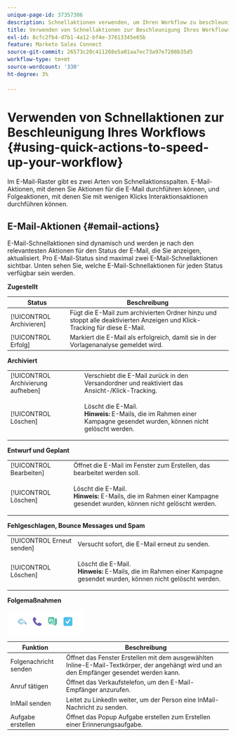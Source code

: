 ```yaml
---
unique-page-id: 37357306
description: Schnellaktionen verwenden, um Ihren Workflow zu beschleunigen - Marketo-Dokumente - Produktdokumentation
title: Verwenden von Schnellaktionen zur Beschleunigung Ihres Workflows
exl-id: 8cfc2fb4-d7b1-4a12-bf4e-37613345e65b
feature: Marketo Sales Connect
source-git-commit: 26573c20c411208e5a01aa7ec73a97e7208b35d5
workflow-type: tm+mt
source-wordcount: '330'
ht-degree: 3%

---
```


# Verwenden von Schnellaktionen zur Beschleunigung Ihres Workflows {#using-quick-actions-to-speed-up-your-workflow}

Im E-Mail-Raster gibt es zwei Arten von Schnellaktionsspalten. E-Mail-Aktionen, mit denen Sie Aktionen für die E-Mail durchführen können, und Folgeaktionen, mit denen Sie mit wenigen Klicks Interaktionsaktionen durchführen können.

## E-Mail-Aktionen {#email-actions}

E-Mail-Schnellaktionen sind dynamisch und werden je nach den relevantesten Aktionen für den Status der E-Mail, die Sie anzeigen, aktualisiert. Pro E-Mail-Status sind maximal zwei E-Mail-Schnellaktionen sichtbar. Unten sehen Sie, welche E-Mail-Schnellaktionen für jeden Status verfügbar sein werden.

**Zugestellt**

| Status | Beschreibung |
|---|---|
| [!UICONTROL Archivieren] | Fügt die E-Mail zum archivierten Ordner hinzu und stoppt alle deaktivierten Anzeigen und Klick-Tracking für diese E-Mail. |
| [!UICONTROL Erfolg] | Markiert die E-Mail als erfolgreich, damit sie in der Vorlagenanalyse gemeldet wird. |

**Archiviert**

<table>
 <colgroup>
  <col>
  <col>
 </colgroup>
 <tbody>
  <tr>
   <td>[!UICONTROL Archivierung aufheben]</td>
   <td>Verschiebt die E-Mail zurück in den Versandordner und reaktiviert das Ansicht-/Klick-Tracking.</td>
  </tr>
  <tr>
   <td>[!UICONTROL Löschen]</td>
   <td><p>Löscht die E-Mail.<br><strong>Hinweis:</strong> E-Mails, die im Rahmen einer Kampagne gesendet wurden, können nicht gelöscht werden.</p></td>
  </tr>
 </tbody>
</table>

**Entwurf und Geplant**

<table>
 <colgroup>
  <col>
  <col>
 </colgroup>
 <tbody>
  <tr>
   <td>[!UICONTROL Bearbeiten]</td>
   <td>Öffnet die E-Mail im Fenster zum Erstellen, das bearbeitet werden soll.</td>
  </tr>
  <tr>
   <td>[!UICONTROL Löschen]</td>
   <td><p>Löscht die E-Mail.<br><strong>Hinweis:</strong> E-Mails, die im Rahmen einer Kampagne gesendet wurden, können nicht gelöscht werden.</p></td>
  </tr>
 </tbody>
</table>

**Fehlgeschlagen, Bounce Messages und Spam**

<table>
 <colgroup>
  <col>
  <col>
 </colgroup>
 <tbody>
  <tr>
   <td>[!UICONTROL Erneut senden]</td>
   <td>Versucht sofort, die E-Mail erneut zu senden.</td>
  </tr>
  <tr>
   <td>[!UICONTROL Löschen]</td>
   <td><p>Löscht die E-Mail.<br><strong>Hinweis:</strong> E-Mails, die im Rahmen einer Kampagne gesendet wurden, können nicht gelöscht werden.</p></td>
  </tr>
 </tbody>
</table>

**Folgemaßnahmen**

![](assets/using-quick-actions-to-speed-up-your-workflow-1.png)

| Funktion | Beschreibung |
|---|---|
| Folgenachricht senden | Öffnet das Fenster Erstellen mit dem ausgewählten Inline-E-Mail-Textkörper, der angehängt wird und an den Empfänger gesendet werden kann. |
| Anruf tätigen | Öffnet das Verkaufstelefon, um den E-Mail-Empfänger anzurufen. |
| InMail senden | Leitet zu LinkedIn weiter, um der Person eine InMail-Nachricht zu senden. |
| Aufgabe erstellen | Öffnet das Popup Aufgabe erstellen zum Erstellen einer Erinnerungsaufgabe. |
